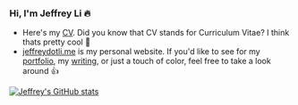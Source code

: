 ###  Hi, I'm Jeffrey Li 🔥

- Here's my [CV](https://drive.google.com/file/d/1sRWCUq1E41osMeRo9lHx_2rq_EgFHyQC/view?usp=sharing). Did you know that CV stands for Curriculum Vitae? I think thats pretty cool 🚀
- [jeffreydotli.me](https://jeffreydotli.me) is my personal website. If you'd like to see for my [portfolio](https://jeffreydotli.me/portfolio), my [writing](https://jeffreydotli.me/writing), or just a touch of color, feel free to take a look around 👍


[![Jeffrey's GitHub stats](https://github-readme-stats.vercel.app/api?username=jeffrey-dot-li&theme=solarized-light)](https://github.com/anuraghazra/github-readme-stats)